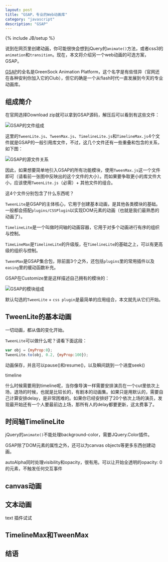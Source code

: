 ```yaml
---
layout: post
title: "GSAP，专业的Web动画库"
category: "javascript"
description: "GSAP"
---
```

{% include JB/setup %}

说到在网页里创建动画，你可能很快会想到jQuery的`animate()`方法，或者css3的`animation`和`transition`。现在，本文将介绍另一个web动画的可选方案，GSAP。

[GSAP][GSAP]的全名是GreenSock Animation Platform，这个名字是有些怪异（官网还在各种安利你加入它的Club），但它的确是一个从flash时代一直发展到今天的专业动画库。

## 组成简介 ##

在官网选择Download zip就可以拿到GSAP源码，解压后可以看到有这些文件：

![GSAP的文件组成][img_gsap_files]

这里的`TweenLite.js`、`TweenMax.js`、`TimelineLite.js`和`TimelineMax.js`4个文件就是GSAP的一般引用库文件，不过，这几个文件还有一些重叠和包含的关系，如下图：

![GSAP的源文件关系][img_gsap_files_relations]

因此，如果想要简单地引入GSAP的所有功能模块，使用`TweenMax.js`这一个文件即可（请看前一张图中反映出的这个文件的大小）。而如果要争取更小的库文件大小，应该使用`TweenLite.js`（必需）+ 其他文件的组合。

这4个文件分别包含了什么东西呢？

`TweenLite`是GSAP的主体核心，它用于创建基本动画，是其他各类模块的基础。一般都会搭配`plugins/CSSPlugin`以实现DOM元素的动画（也就是我们最熟悉的动画了）。

`TimelineLite`是一个叫做时间轴的动画容器，它用于对多个动画进行有序的组织与控制。

`TimeLineMax`是`TimelineLite`的升级版，在`TimelineLite`的基础之上，可以有更高级的组织与控制。

`TweenMax`是GSAP集合包，除前面3个之外，还包括`plugins`里的常用插件以及`easing`里的缓动函数补充。

GSAP在Customize里是这样描述自己拥有的模块的：

![GSAP的模块组成][img_gsap_modules]

默认勾选的`TweenLite` + `css plugin`是最简单的应用组合，本文就先从它们开始。

## TweenLite的基本动画 ##

一切动画，都从值的变化开始。

`TweenLite`可以做什么呢？请看下面这段：

~~~javascript
var obj = {myProp:0};
TweenLite.to(obj, 0.2, {myProp:100});
~~~

动画保存，并且可以pause()和resume()，以及瞬间跳到一个进度seek()



timeline

什么时候需要用到timeline呢，当你像导演一样需要安排演员在一个cut里依次上场，退场的时候，也就是比较长的，有剧本的动画集。如果只是用默认的，需要自己计算安排delay，是非常困难的。如果你已经安排好了20个依次上场的演员，发现最开始还有一个人要最前边上场，那所有人的delay都要更新，这太费事了。


## 时间轴TimelineLite ##

jQuery的`animate()`不能处理background-color，需要JQuery.Color插件。

GSAP除了DOM元素的属性之外，还可以为canvas objects等更多东西创建动画。

autoAlpha同时处理visibility和opacity，很有用。可以让开始全透明的opacity: 0 的元素，不触发任何交互事件

## canvas动画 ##

## 文本动画 ##

text 插件试试

## TimelineMax和TweenMax ##

## 结语 ##



[img_gsap_files]: {{POSTS_IMG_PATH}}/201605/gsap_files.png "GSAP的文件组成"
[img_gsap_modules]: {{POSTS_IMG_PATH}}/201605/gsap_modules.png "GSAP的模块组成"
[img_gsap_files_relations]: {{POSTS_IMG_PATH}}/201605/gsap_files_relations.png "GSAP的源文件关系"

[GSAP]: http://greensock.com/gsap "GreenSock | GSAP"







